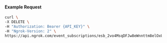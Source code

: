 <!-- Code generated for API Clients. DO NOT EDIT. -->
#### Example Request
```bash
curl \
-X DELETE \
-H "Authorization: Bearer {API_KEY}" \
-H "Ngrok-Version: 2" \
https://api.ngrok.com/event_subscriptions/esb_2vo4MsqDFJw8eWnnttm8elOxUxV/sources/ip_policy_updated.v0
